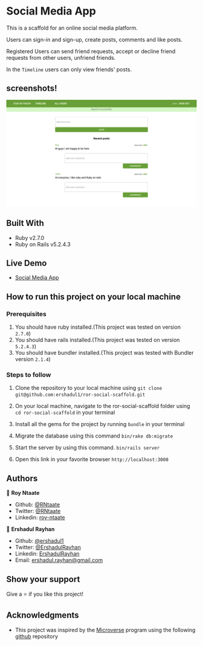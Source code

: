 # Social Media App
 This is a scaffold for an online social media platform.

 Users can sign-in and sign-up, create posts, comments and like posts.
 
 Registered Users can send friend requests, accept or decline friend requests from other users, unfriend friends.
 
 In the `Timeline` users can only view friends' posts.

## screenshots!
![](screenshots/screenshot1.png)

## Built With

- Ruby v2.7.0
- Ruby on Rails v5.2.4.3

## Live Demo

- [Social Media App](https://still-citadel-61381.herokuapp.com)

## How to run this project on your local machine

### Prerequisites
1. You should have ruby installed.(This project was tested on version `2.7.0`)
1. You should have rails installed.(This project was tested on version `5.2.4.3`)
1. You should have bundler installed.(This project was tested with Bundler version `2.1.4`)

   
### Steps to follow
1. Clone the repository to your local machine using `git clone git@github.com:ershadul1/ror-social-scaffold.git`
1. On your local machine, navigate to the ror-social-scaffold folder using `cd ror-social-scaffold` in your terminal
1. Install all the gems for the project by running `bundle` in your terminal
1. Migrate the database using this command
`bin/rake db:migrate`
1. Start the server by using this command.
`bin/rails server`

1. Open this link in your favorite browser `http://localhost:3000`

## Authors

👤 **Roy Ntaate**

- Github: [@RNtaate](https://github.com/RNtaate)
- Twitter: [@RNtaate](https://twitter.com/RNtaate)
- Linkedin: [roy-ntaate](https://linkedin.com/in/roy-ntaate)

👤 **Ershadul Rayhan**

- Github: [@ershadul1](https://github.com/ershadul1)
- Twitter: [@ErshadulRayhan](https://twitter.com/ErshadulRayhan)
- Linkedin: [ErshadulRayhan](https://www.linkedin.com/in/ershadulrayhan)
- Email:  ershadul.rayhan@gmail.com


## Show your support

Give a ⭐️ if you like this project!

## Acknowledgments

- This project was inspired by the [Microverse](https:www.microverse.org) program using the following [github](https://github.com/microverseinc/ror-social-scaffold) repository
